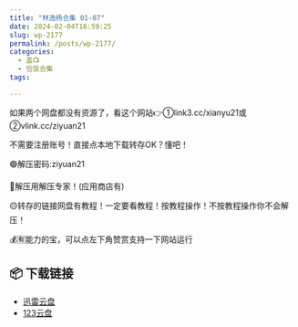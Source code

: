 ```yaml
---
title: "林逸杨合集 01-07"
date: 2024-02-04T16:59:25
slug: wp-2177
permalink: /posts/wp-2177/
categories:
  - 盖📺
  - 恰饭合集
tags:

---
```


如果两个网盘都没有资源了，看这个网站👉①link3.cc/xianyu21或②vlink.cc/ziyuan21

不需要注册账号！直接点本地下载转存OK？懂吧！

🟢解压密码:ziyuan21

🔵解压用解压专家！(应用商店有)

🟡转存的链接网盘有教程！一定要看教程！按教程操作！不按教程操作你不会解压！

💰🈶能力的宝，可以点左下角赞赏支持一下网站运行

## 📦 下载链接
- [迅雷云盘](https://blziyuan21.com/pay-download/2177?key=686e090e1b&down_id=0)
- [123云盘](https://blziyuan21.com/pay-download/2177?key=686e090e1b&down_id=1)


